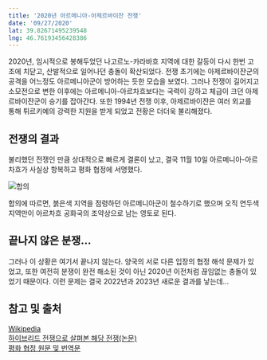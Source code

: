 ```yaml
---
title: '2020년 아르메니아-아제르바이잔 전쟁'
date: '09/27/2020'
lat: 39.82671495239548
lng: 46.76193456428386
---
```


2020년, 임시적으로 봉해두었던 나고르노-카라바흐 지역에 대한 갈등이 다시 한번 고조에 치닫고, 산발적으로 일어나던 충돌이 확산되었다.
전쟁 초기에는 아제르바이잔군의 공격을 어느정도 아르메니아군이 방어하는 듯한 모습을 보였다.
그러나 전쟁이 길어지고 소모전으로 변한 이후에는 아르메니아-아르차흐보다는 국력이 강하고 체급이 크던 아제르바이잔군이 승기를 잡아간다.
또한 1994년 전쟁 이후, 아제르바이잔은 여러 외교를 통해 튀르키예의 강력한 지원을 받게 되었고 전황은 더더욱 불리해졌다.

## 전쟁의 결과
불리했던 전쟁인 만큼 상대적으로 빠르게 결론이 났고,
결국 11월 10일 아르메니아-아르차흐가 사실상 항복하고 평화 협정에 서명했다.

![합의](war_events/agreement.webp)

합의에 따르면, 붉은색 지역을 점령하던 아르메니아군이 철수하기로 했으며 오직 연두색 지역만이 아르차흐 공화국의 조약상으로 남는 영토로 된다.

## 끝나지 않은 분쟁...

그러나 이 상황은 여기서 끝나지 않는다.
양국의 서로 다른 입장의 협정 해석 문제가 있었고, 또한 여전히 분쟁이 완전 해소된 것이 아닌 2020년 이전처럼 끊임없는 충돌이 있었기 때문이다.
이런 문제는 결국 2022년과 2023년 새로운 결과를 낳는데...

## 참고 및 출처
[Wikipedia](https://en.wikipedia.org/wiki/Second_Nagorno-Karabakh_War)  
[하이브리드 전쟁으로 살펴본 해당 전쟁(논문)](https://www.dbpia.co.kr/journal/articleDetail?nodeId=NODE10657397)  
[평화 협정 원문 및 번역문](https://namu.wiki/w/2020%EB%85%84%20%EC%95%84%EB%A5%B4%EB%A9%94%EB%8B%88%EC%95%84-%EC%95%84%EC%A0%9C%EB%A5%B4%EB%B0%94%EC%9D%B4%EC%9E%94%20%EC%A0%84%EC%9F%81#s-5)  
